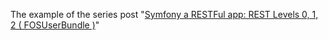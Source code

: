 The example of the series post "[Symfony a RESTFul app: REST Levels 0, 1, 2 ( FOSUserBundle )](https://bitgandtter.wordpress.com/2015/09/04/symfony-a-restful-app-rest-levels-0-1-2-fosrestbundle-jmsserializerbundle/)"